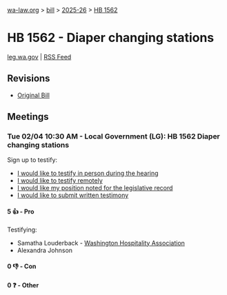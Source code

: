 [wa-law.org](/) > [bill](/bill/) > [2025-26](/bill/2025-26/) > [HB 1562](/bill/2025-26/hb/1562/)

# HB 1562 - Diaper changing stations
[leg.wa.gov](https://app.leg.wa.gov/billsummary?BillNumber=1562&Year=2025&Initiative=false) | [RSS Feed](./rss.xml)

## Revisions
* [Original Bill](1/)

## Meetings
### Tue 02/04 10:30 AM - Local Government (LG): HB 1562 Diaper changing stations
Sign up to testify:
* [I would like to testify in person during the hearing](https://app.leg.wa.gov/csi/Testifier/Add?chamber=House&mId=32635&aId=162650&caId=25461&tId=1)
* [I would like to testify remotely](https://app.leg.wa.gov/csi/Testifier/Add?chamber=House&mId=32635&aId=162650&caId=25461&tId=2)
* [I would like my position noted for the legislative record](https://app.leg.wa.gov/csi/Testifier/Add?chamber=House&mId=32635&aId=162650&caId=25461&tId=3)
* [I would like to submit written testimony](https://app.leg.wa.gov/csi/Testifier/Add?chamber=House&mId=32635&aId=162650&caId=25461&tId=4)

#### 5 👍 - Pro
Testifying:
* Samatha Louderback - [Washington Hospitality Association](/org/washington_hospitality_association/)
* Alexandra Johnson

#### 0 👎 - Con

#### 0 ❓ - Other
